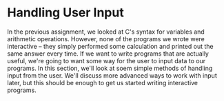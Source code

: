 Handling User Input
===================

In the previous assignment, we looked at C's syntax for variables and arithmetic operations. However, none of the programs we wrote were interactive – they simply performed some calculation and printed out the same answer every time. If we want to write programs that are actually useful, we're going to want some way for the user to input data to our programs. In this section, we'll look at soem simple methods of handling input from the user. We'll discuss more advanced ways to work with input later, but this should be enough to get us started writing interactive programs.
